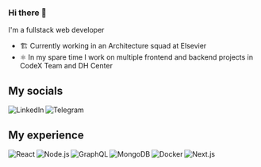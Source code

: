 ### Hi there 👋
I'm a fullstack web developer
- 🏗 Currently working in an Architecture squad at Elsevier
- ⚛️ In my spare time I work on multiple frontend and backend projects in CodeX Team and DH Center

## My socials

[<img align="left" alt="LinkedIn" src="https://img.shields.io/badge/linkedin-0e76a8.svg?&style=for-the-badge&logo=linkedin&logoColor=white" />](https://www.linkedin.com/in/ilya-maroz-a93887217/)

[<img align="left" alt="Telegram" src="https://img.shields.io/badge/telegram-0088CC.svg?&style=for-the-badge&logo=telegram&logoColor=white" />](https://t.me/ilyamore88)

<br>

## My experience

<img align="left" alt="React" src="https://img.shields.io/badge/react%20-%2320232a.svg?&style=for-the-badge&logo=react&logoColor=%2361DAFB"/>

<img align="left" alt="Node.js" src="https://img.shields.io/badge/node.js%20-%2343853D.svg?&style=for-the-badge&logo=node.js&logoColor=white"/>

<img align="left" alt="GraphQL" src="https://img.shields.io/badge/graphql-E535AB?&style=for-the-badge&logo=graphql&logoColor=white"/>

<img align="left" alt="MongoDB" src="https://img.shields.io/badge/mongodb-589636?&style=for-the-badge&logo=mongodb&logoColor=white"/>

<img align="left" alt="Docker" src="https://img.shields.io/badge/docker-0db7ed?&style=for-the-badge&logo=docker&logoColor=white"/>

<img align="left" alt="Next.js" src="https://img.shields.io/badge/next.js-000000?&style=for-the-badge&logo=next.js&logoColor=white"/>
